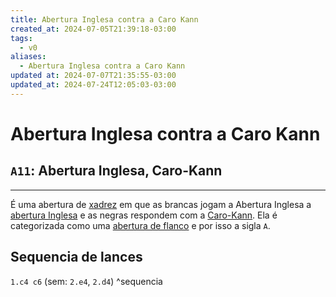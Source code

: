 ```yaml
---
title: Abertura Inglesa contra a Caro Kann
created_at: 2024-07-05T21:39:18-03:00
tags:
  - v0
aliases:
  - Abertura Inglesa contra a Caro Kann
updated at: 2024-07-07T21:35:55-03:00
updated_at: 2024-07-24T12:05:03-03:00
---
```

# Abertura Inglesa contra a Caro Kann
## `A11`: Abertura Inglesa, Caro-Kann
---

É uma abertura de [xadrez](../../../sementes/2024/07/2024-07-06-Xadrez.md) em que as brancas jogam a Abertura Inglesa a [abertura Inglesa](_draft/2024/07/2024-07-05-Abertura_Inglesa.md) e as negras respondem com a [Caro-Kann](_insight/2024/07/2024-07-05-Caro_Kann.md). Ela é categorizada como uma [abertura de flanco](_draft/2024/07/2024-07-06-Aberturas_de_flanco.md) e por isso a sigla `A`.
## Sequencia de lances
`1.c4 c6` (sem: `2.e4`, `2.d4`) ^sequencia